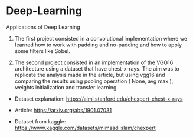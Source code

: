 # Deep-Learning
Applications of Deep Learning

1. The first project consisted in a convolutional implementation where we learned how to work with padding and no-padding and how to apply some filters like Sobel.

2. The second project consisted in an implementation of the VGG16 architecture using a dataset that have chest-x-rays. The aim was to replicate the analysis made in the article, but using vgg16 and comparing the results using pooling operation ( None, avg max ), weights initialization and transfer learning.

- Dataset explanation: https://aimi.stanford.edu/chexpert-chest-x-rays

- Article: https://arxiv.org/abs/1901.07031

- Dataset from kaggle: https://www.kaggle.com/datasets/mimsadiislam/chexpert


